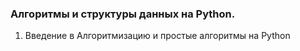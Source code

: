 ### Алгоритмы и структуры данных на Python.
1. Введение в Алгоритмизацию и простые алгоритмы на Python
